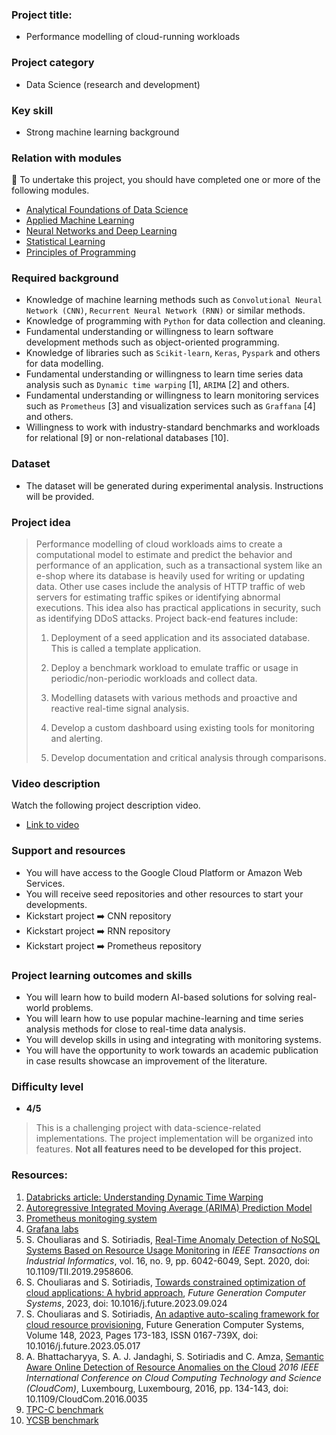 ### Project title:

* Performance modelling of cloud-running workloads

### Project category

* Data Science (research and development)

### Key skill

* Strong machine learning background

### Relation with modules

🏁 To undertake this project, you should have completed one or more of the following modules.

* [Analytical Foundations of Data Science](https://www.bbk.ac.uk/courses/modules/buci/BUCI091H7#content)
* [Applied Machine Learning](https://www.bbk.ac.uk/courses/modules/buci/BUCI077H7#content)
* [Neural Networks and Deep Learning](https://www.bbk.ac.uk/courses/modules/coiy/COIY065H7#content)
* [Statistical Learning](https://www.bbk.ac.uk/courses/modules/emms/EMMS022H7#content)
* [Principles of Programming](https://www.bbk.ac.uk/courses/modules/buci/BUCI063H7#content)

### Required background

*	Knowledge of machine learning methods such as  `Convolutional Neural Network (CNN)`, `Recurrent Neural Network (RNN)` or similar methods.
*	Knowledge of programming with `Python` for data collection and cleaning.
*	Fundamental understanding or willingness to learn software development methods such as object-oriented programming.
*	Knowledge of libraries such as `Scikit-learn`, `Keras`, `Pyspark` and others for data modelling.
*	Fundamental understanding or willingness to learn time series data analysis such as `Dynamic time warping` [1], `ARIMA` [2] and others.
*	Fundamental understanding or willingness to learn monitoring services such as `Prometheus` [3] and visualization services such as `Graffana` [4] and others.
*	Willingness to work with industry-standard benchmarks and workloads for relational [9] or non-relational databases [10].

### Dataset

* The dataset will be generated during experimental analysis. Instructions will be provided.

### Project idea

> Performance modelling of cloud workloads aims to create a computational model to estimate and predict the behavior and performance of an application, such as a transactional system like an e-shop where its database is heavily used for writing or updating data. Other use cases include the analysis of HTTP traffic of web servers for estimating traffic spikes or identifying abnormal executions. This idea also has practical applications in security, such as identifying DDoS attacks. Project back-end features include:
>
> 1. Deployment of a seed application and its associated database. This is called a template application.
>
> 2. Deploy a benchmark workload to emulate traffic or usage in periodic/non-periodic workloads and collect data. 
>
> 3. Modelling datasets with various methods and proactive and reactive real-time signal analysis.
> 4. Develop a custom dashboard using existing tools for monitoring and alerting.
> 5. Develop documentation and critical analysis through comparisons.

### Video description

Watch the following project description video.

* [Link to video](https://www.dropbox.com/s/epdygv7iwaqy9i7/WIN_20231003_11_33_58_Pro.mp4?dl=0) 

### Support and resources

*	You will have access to the Google Cloud Platform or Amazon Web Services.
*	You will receive seed repositories and other resources to start your developments.
*	Kickstart project ➡️ CNN repository
*	Kickstart project ➡️ RNN repository
*	Kickstart project ➡️ Prometheus repository

### Project learning outcomes and skills

*	You will learn how to build modern AI-based solutions for solving real-world problems.
*	You will learn how to use popular machine-learning and time series analysis methods for close to real-time data analysis.
*	You will develop skills in using and integrating with monitoring systems.
*	You will have the opportunity to work towards an academic publication in case results showcase an improvement of the literature.

### Difficulty level

*	**4/5**

>This is a challenging project with data-science-related implementations. The project implementation will be organized into features. **Not all features need to be developed for this project.**

### Resources:

1. [Databricks article: Understanding Dynamic Time Warping](https://docs.github.com/en/codespaces/overview)
2. [Autoregressive Integrated Moving Average (ARIMA) Prediction Model](https://www.investopedia.com/terms/a/autoregressive-integrated-moving-average-arima.asp)
3. [Prometheus monitoging system](https://prometheus.io)
4. [Grafana labs](https://www.youtube.com/watch?v=ocPOHZJ21jE)
5. S. Chouliaras and S. Sotiriadis, [Real-Time Anomaly Detection of NoSQL Systems Based on Resource Usage Monitoring](https://ieeexplore.ieee.org/abstract/document/8930068) in *IEEE Transactions on Industrial Informatics*, vol. 16, no. 9, pp. 6042-6049, Sept. 2020, doi: 10.1109/TII.2019.2958606.
6. S. Chouliaras and S. Sotiriadis, [Towards constrained optimization of cloud applications: A hybrid approach](https://www.sciencedirect.com/science/article/pii/S0167739X23003539),
   *Future Generation Computer Systems*, 2023, doi: 10.1016/j.future.2023.09.024
7. S. Chouliaras and S. Sotiriadis, [An adaptive auto-scaling framework for cloud resource provisioning](https://www.sciencedirect.com/science/article/pii/S0167739X23002005),
   Future Generation Computer Systems, Volume 148, 2023, Pages 173-183, ISSN 0167-739X,
    doi: 10.1016/j.future.2023.05.017
8. A. Bhattacharyya, S. A. J. Jandaghi, S. Sotiriadis and C. Amza, [Semantic Aware Online Detection of Resource Anomalies on the Cloud](https://www.eecg.toronto.edu/~amza/papers/cloudcom.pdf) *2016 IEEE International Conference on Cloud Computing Technology and Science (CloudCom)*, Luxembourg, Luxembourg, 2016, pp. 134-143, doi: 10.1109/CloudCom.2016.0035
9. [TPC-C benchmark](https://www.tpc.org/tpcc/)
10. [YCSB benchmark](https://github.com/brianfrankcooper/YCSB)
